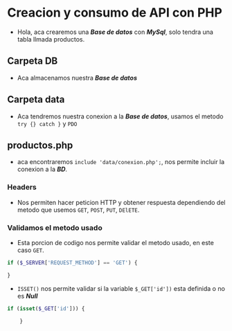 # Creacion y consumo de API con PHP
- Hola, aca crearemos una ***Base de datos*** con ***MySql***, solo tendra una tabla llmada productos.

## Carpeta DB
- Aca almacenamos nuestra ***Base de datos***

## Carpeta data
- Aca tendremos nuestra conexion a la ***Base de datos***, usamos el metodo `try {} catch }` y `PDO`

## productos.php
- aca encontraremos `include 'data/conexion.php';`, nos permite incluir la conexion a la ***BD***.


### Headers
- Nos permiten hacer peticion HTTP y obtener respuesta dependiendo del metodo que usemos `GET`, `POST`, `PUT`, `DElETE`.

### Validamos el metodo usado
- Esta porcion de codigo nos permite validar el metodo usado, en este caso `GET`.

```PHP
if ($_SERVER['REQUEST_METHOD'] == 'GET') {

}
```


- `ISSET()` nos permite validar si la variable `$_GET['id'])` esta definida o no es ***Null***

```PHP
if (isset($_GET['id'])) {

    }
```